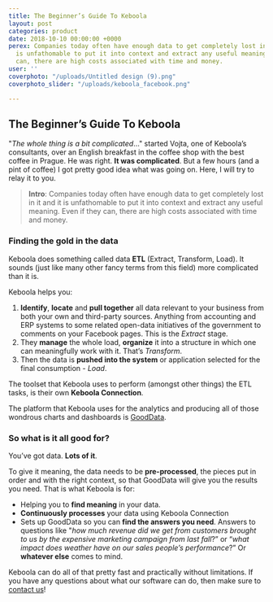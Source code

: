 ```yaml
---
title: The Beginner’s Guide To Keboola
layout: post
categories: product
date: 2018-10-10 00:00:00 +0000
perex: Companies today often have enough data to get completely lost in it and it
  is unfathomable to put it into context and extract any useful meaning. Even if they
  can, there are high costs associated with time and money.
user: ''
coverphoto: "/uploads/Untitled design (9).png"
coverphoto_slider: "/uploads/keboola_facebook.png"

---
```

## The Beginner’s Guide To Keboola

"_The whole thing is a bit complicated_…" started Vojta, one of Keboola’s consultants, over an English breakfast in the coffee shop with the best coffee in Prague. He was right. **It was complicated**. But a few hours (and a pint of coffee) I got pretty good idea what was going on. Here, I will try to relay it to you.

> **Intro**: Companies today often have enough data to get completely lost in it and it is unfathomable to put it into context and extract any useful meaning. Even if they can, there are high costs associated with time and money.

### Finding the gold in the data

Keboola does something called data **ETL** (Extract, Transform, Load). It sounds (just like many other fancy terms from this field) more complicated than it is.

Keboola helps you:

1. **Identify**, **locate** and **pull together** all data relevant to your business from both your own and third-party sources. Anything from accounting and ERP systems to some related open-data initiatives of the government to comments on your Facebook pages. This is the _Extract_ stage.
2. They **manage** the whole load, **organize** it into a structure in which one can meaningfully work with it. That’s _Transform_.
3. Then the data is **pushed into the system** or application selected for the final consumption - _Load_.

The toolset that Keboola uses to perform (amongst other things) the ETL tasks, is their own **Keboola Connection**.

The platform that Keboola uses for the analytics and producing all of those wondrous charts and dashboards is [GoodData](http://www.gooddata.com/).

### So what is it all good for?

You’ve got data. **Lots of it**.

To give it meaning, the data needs to be **pre-processed**, the pieces put in order and with the right context, so that GoodData will give you the results you need. That is what Keboola is for:

* Helping you to **find meaning** in your data.
* **Continuously processes** your data using Keboola Connection
* Sets up GoodData so you can **find the answers you need**. Answers to questions like "_how much revenue did we get from customers brought to us by the expensive marketing campaign from last fall_?” or “_what impact does weather have on our sales people’s performance_?” Or **whatever else** comes to mind.

Keboola can do all of that pretty fast and practically without limitations. If you have any questions about what our software can do, then make sure to [contact us](https://www.keboola.com/contact)!
